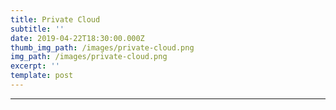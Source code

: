 ```yaml
---
title: Private Cloud
subtitle: ''
date: 2019-04-22T18:30:00.000Z
thumb_img_path: /images/private-cloud.png
img_path: /images/private-cloud.png
excerpt: ''
template: post
---
```

****
